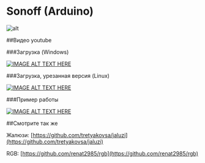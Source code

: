 # Sonoff (Arduino)

![alt](https://raw.githubusercontent.com/tretyakovsa/jaluzi/master/tutorial/screen.png)


##Видео youtube

###Загрузка (Windows)

[![IMAGE ALT TEXT HERE](https://img.youtube.com/vi/jMK9mySGHio/0.jpg)](https://www.youtube.com/watch?v=jMK9mySGHio)

###Загрузка, урезанная версия (Linux)

[![IMAGE ALT TEXT HERE](https://img.youtube.com/vi/1TAHlRqZ46k/0.jpg)](https://www.youtube.com/watch?v=1TAHlRqZ46k)

###Пример работы

[![IMAGE ALT TEXT HERE](https://img.youtube.com/vi/LZI4Yu47LZI/0.jpg)](https://www.youtube.com/watch?v=LZI4Yu47LZI)


##Смотрите так же

Жалюзи: [https://github.com/tretyakovsa/jaluzi](https://github.com/tretyakovsa/jaluzi)

RGB: [https://github.com/renat2985/rgb](https://github.com/renat2985/rgb)